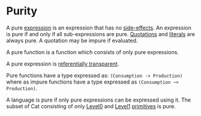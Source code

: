 # Purity #

A pure [expression](Expression.md) is an expression that has no [side-effects](SideEffect.md). An expression is pure if and only if all sub-expressions are pure. [Quotations](Quotation.md) and [literals](Literal.md) are always pure. A quotation may be impure if evaluated.

A pure function is a function which consists of only pure expressions.

A pure expression is [referentially transparent](ReferentialTransparency.md).

Pure functions have a type expressed as: `(Consumption -> Production)` where as impure functions have a type expressed as `(Consumption ~> Production)`.

A language is pure if only pure expressions can be expressed using it. The subset of Cat consisting of only [Level0](Level.md) and [Level1](Level.md) [primitives](Primitives.md) is pure.


